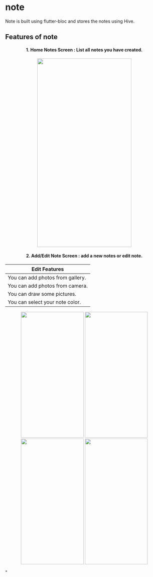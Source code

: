 # note

Note is built using flutter-bloc and stores the notes using Hive.

## Features of note

<h4 align="center">
1. Home Notes Screen : List all notes you have created.
</h4>

  

<p align="center">
 <img src="https://user-images.githubusercontent.com/90501505/156221523-e3241e48-edac-4a1b-a941-d26a6693a268.jpg" width="300" height="600">  
</p>

<h4 align="center">
2. Add/Edit Note Screen : add a new notes or edit note.
</h4>

<table align="center">
 <thead>
  <tr>
   <th> Edit Features </th>
  </tr>
 </thead>
 <tbody>
  <tr><td>You can add photos from gallery.</td></tr>
  <tr><td>You can add photos from camera.</td></tr>
  <tr><td>You can draw some pictures.</td></tr>
  <tr><td>You can select your note color.</td></tr>
</table>

   
<p align="center">
 <img src="https://user-images.githubusercontent.com/90501505/156223097-040ab2ee-87fc-4158-9394-83fa58dea820.jpg" width="200" height="400"> 
 <img src="https://user-images.githubusercontent.com/90501505/156224173-c6bfd92b-4c4b-43c1-ab6b-e20b843bdde6.jpg" width="200" height="400">
 <img src="https://user-images.githubusercontent.com/90501505/156228002-366cb525-fc72-4ab5-b0a9-3a2f7762c956.jpg" width="200" height="400">
 <img src="https://user-images.githubusercontent.com/90501505/156224420-1e428068-fd9d-4fdf-a0b1-e0ef3749340f.jpg" width="200" height="400">
</p>"
